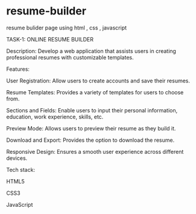# resume-builder
resume bulider page using html , css , javascript 

TASK-1:
ONLINE RESUME BUILDER

Description: Develop a web application that assists users in creating professional resumes with customizable templates.

Features:

User Registration: Allow users to create accounts and save their resumes.

Resume Templates: Provides a variety of templates for users to choose from.

Sections and Fields: Enable users to input their personal information, education, work experience, skills, etc.

Preview Mode: Allows users to preview their resume as they build it.

Download and Export: Provides the option to download the resume.

Responsive Design:  Ensures a smooth user experience across different devices.


Tech stack:

HTML5

CSS3 

JavaScript 


